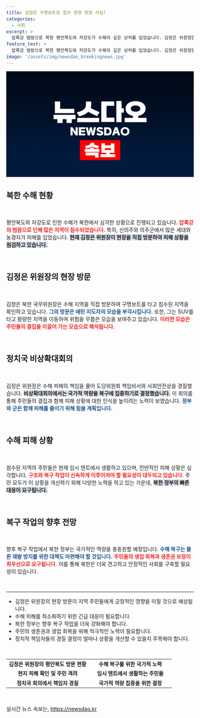 ```yaml
---
title: 김정은 구명보트로 침수 현장 방문 사실!
categories:
  - 사회
excerpt: >
  압록강 범람으로 북한 평안북도와 자강도가 수해의 깊은 상처를 입었습니다. 김정은 위원장은 직접 구명보트를 타고 피해 현장을 점검하며 강력한 복구 의지를 드러냈습니다. 그가 정치국 회의에서 단죄할 대상까지 언급하며 긴급 대응에 나선 이면에는 어느 때보다 심각한 상황이 도사리고 있습니다.
feature_text: >
  압록강 범람으로 북한 평안북도와 자강도가 수해의 깊은 상처를 입었습니다. 김정은 위원장은 직접 구명보트를 타고 피해 현장을 점검하며 강력한 복구 의지를 드러냈습니다. 그가 정치국 회의에서 단죄할 대상까지 언급하며 긴급 대응에 나선 이면에는 어느 때보다 심각한 상황이 도사리고 있습니다.
image: '/assets/img/newsdao_breakingnews.jpg'
---
```


<p><img src="/assets/img/newsdao_breakingnews.jpg" alt="pcversion 속보" /></p>

<h2 data-ke-size="size26">북한 수해 현황</h2>  

<p data-ke-size="size16">&nbsp;</p>  

<p>평안북도와 자강도로 인한 수해가 북한에서 심각한 상황으로 진행되고 있습니다. <b><span style="color: #ee2323;">압록강의 범람으로 인해 많은 지역이 침수되었습니다.</span></b> 특히, 신의주와 의주군에서 많은 세대와 농경지가 피해를 입었습니다. <b><span style="background-color: #21538527;">현재 김정은 위원장이 현장을 직접 방문하여 피해 상황을 점검하고 있습니다.</span></b>  </p>

<p data-ke-size="size16">&nbsp;</p>  

<h2 data-ke-size="size26">김정은 위원장의 현장 방문</h2>  

<p data-ke-size="size16">&nbsp;</p>  

<p>김정은 북한 국무위원장은 수해 지역을 직접 방문하여 구명보트를 타고 침수된 지역을 확인하고 있습니다. <b><span style="color: #1a5490;">그의 방문은 애민 지도자의 모습을 부각시킵니다.</span></b> 또한, 그는 SUV를 타고 황량한 지역을 이동하며 위험을 무릅쓴 모습을 보여주고 있습니다. <b><span style="color: #ee2323;">이러한 모습은 주민들의 결집을 이끌어 가는 모습으로 해석됩니다.</span></b>  </p>

<p data-ke-size="size16">&nbsp;</p>  

<h2 data-ke-size="size26">정치국 비상확대회의</h2>  

<p data-ke-size="size16">&nbsp;</p>  

<p>김정은 위원장은 수해 피해의 책임을 물어 도당위원회 책임비서와 사회안전상을 경질했습니다. <b><span style="background-color: #21538527;">비상확대회의에서는 국가적 역량을 복구에 집중하기로 결정했습니다.</span></b> 이 회의를 통해 주민들의 결집과 함께 피해 상황에 대한 인식을 높이려는 노력이 보였습니다. <b><span style="color: #1a5490;">정부와 군은 함께 피해를 줄이기 위해 힘쓸 계획입니다.</span></b>  </p>

<p data-ke-size="size16">&nbsp;</p>  

<h2 data-ke-size="size26">수해 피해 상황</h2>  

<p data-ke-size="size16">&nbsp;</p>  

<p>침수된 지역의 주민들은 현재 임시 텐트에서 생활하고 있으며, 전반적인 피해 상황은 심각합니다. <b><span style="color: #ee2323;">구조와 복구 작업이 신속하게 이루어져야 할 필요성이 대두되고 있습니다.</span></b> 주민 모두가 이 상황을 개선하기 위해 다양한 노력을 하고 있는 가운데, <b><span style="background-color: #21538527;">북한 정부의 빠른 대응이 요구됩니다.</span></b>  </p>

<p data-ke-size="size16">&nbsp;</p>  

<h2 data-ke-size="size26">복구 작업의 향후 전망</h2>  

<p data-ke-size="size16">&nbsp;</p>  

<p>향후 복구 작업에서 북한 정부는 국가적인 역량을 총동원할 예정입니다. <b><span style="color: #1a5490;">수해 복구는 물론 재발 방지를 위한 대책도 마련해야 할 것입니다.</span></b> <b><span style="color: #ee2323;">주민들의 생업 회복과 생존권 보장이 최우선으로 요구됩니다.</span></b> 이를 통해 북한은 더욱 견고하고 안정적인 사회를 구축할 필요성이 있습니다.</p>

<p data-ke-size="size16">&nbsp;</p>  

<hr />  

<ul>  
<li>김정은 위원장의 현장 방문이 지역 주민들에게 긍정적인 영향을 미칠 것으로 예상됩니다.</li>  
<li>수해 피해를 최소화하기 위한 긴급 대응이 필요합니다.</li>  
<li>북한 정부는 향후 복구 작업을 더욱 강화해야 합니다.</li>  
<li>주민의 생존권과 생업 회복을 위해 적극적인 노력이 필요합니다.</li>  
<li>정치적 책임자들의 경질 결정이 얼마나 상황을 개선할 수 있을지 주목해야 합니다.</li>  
</ul>  

<p data-ke-size="size16">&nbsp;</p>  

<table style="width: 100%; border-collapse: collapse;">  
<tr>  
<td style="width: 50%; text-align: center; height: 17px;"><b>김정은 위원장의 평안북도 방문 현황</b></td>  
<td style="width: 50%; text-align: center; height: 17px;"><b>수해 복구를 위한 국가적 노력</b></td>  
</tr>  
<tr>  
<td style="text-align: center; height: 17px;"><b>현지 피해 확인 및 주민 격려</b></td>  
<td style="text-align: center; height: 17px;"><b>임시 텐트에서 생활하는 주민들</b></td>  
</tr>  
<tr>  
<td style="text-align: center; height: 17px;"><b>정치국 회의에서 책임자 경질</b></td>  
<td style="text-align: center; height: 17px;"><b>국가적 역량 집중을 위한 결정</b></td>  
</tr>  
</table>  

<p data-ke-size="size16">&nbsp;</p>
실시간 뉴스 속보는, <a href="https://newsdao.kr" rel="dofollow">https://newsdao.kr</a>


